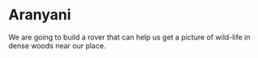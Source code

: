 # Aranyani
We are going to build a rover that can help us get a picture of wild-life in dense woods near our place. 
